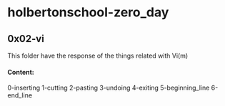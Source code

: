 # holbertonschool-zero_day 
## 0x02-vi

This folder have the response of the things related with Vi(m)

#### Content:

0-inserting
1-cutting
2-pasting
3-undoing
4-exiting
5-beginning_line
6-end_line
